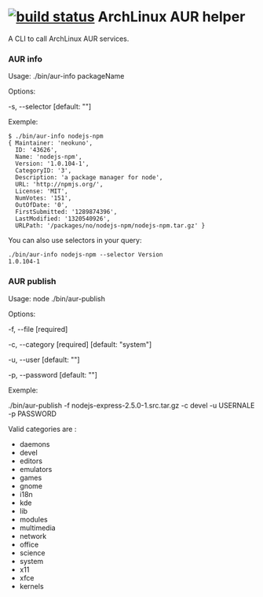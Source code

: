 [![build status](https://secure.travis-ci.org/Filirom1/nodejs-aur.png)](http://travis-ci.org/Filirom1/nodejs-aur)
ArchLinux AUR helper
====================

A CLI to call ArchLinux AUR services.

### AUR info

Usage: ./bin/aur-info packageName

Options:

  -s, --selector  [default: ""]

Exemple:

    $ ./bin/aur-info nodejs-npm
    { Maintainer: 'neokuno',
      ID: '43626',
      Name: 'nodejs-npm',
      Version: '1.0.104-1',
      CategoryID: '3',
      Description: 'a package manager for node',
      URL: 'http://npmjs.org/',
      License: 'MIT',
      NumVotes: '151',
      OutOfDate: '0',
      FirstSubmitted: '1289874396',
      LastModified: '1320540926',
      URLPath: '/packages/no/nodejs-npm/nodejs-npm.tar.gz' }


You can also use selectors in your query:

    ./bin/aur-info nodejs-npm --selector Version
    1.0.104-1


### AUR publish

Usage: node ./bin/aur-publish

Options:

  -f, --file      [required]

  -c, --category  [required]  [default: "system"]

  -u, --user      [default: ""]

  -p, --password  [default: ""]


Exemple:

./bin/aur-publish -f nodejs-express-2.5.0-1.src.tar.gz -c devel -u USERNALE -p PASSWORD

Valid categories are :

 * daemons
 * devel
 * editors
 * emulators
 * games
 * gnome
 * i18n
 * kde
 * lib
 * modules
 * multimedia
 * network
 * office
 * science
 * system
 * x11
 * xfce
 * kernels
